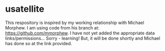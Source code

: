# usatellite

This respository is inspired by my working relationship with Michael Morphew.  I am using code from his branch at: https://github.com/mmorphew.  I have not yet added the appropriate data links/permissions...  Sorry - learning!  But, it will be done shortly and Michael has done so at the link provided.  
